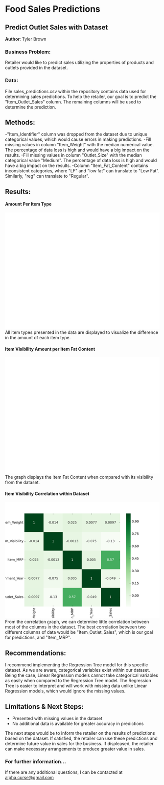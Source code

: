 # Food Sales Predictions
## Predict Outlet Sales with Dataset

**Author**: Tyler Brown

### Business Problem:
Retailer would like to predict sales utilizing the properties of products and outlets provided in the dataset.

### Data:
File sales_predictions.csv within the repository contains data used for determining sales predictions.
To help the retailer, our goal is to predict the "Item_Outlet_Sales" column. The remaining columns will be used to determine the prediction.

## Methods:
-"Item_Identifier" column was dropped from the dataset due to unique categorical values, which would cause errors in making predictions.
-Fill missing values in column "Item_Weight" with the median numerical value. The percentage of data loss is high and would have a big impact on the results.
-Fill missing values in column "Outlet_Size" with the median categorical value "Medium". The percentage of data loss is high and would have a big impact on the results.
-Column "Item_Fat_Content" contains inconsistent categories, where "LF" and "low fat" can translate to "Low Fat". Similarly, "reg" can translate to "Regular".

## Results:
#### Amount Per Item Type
![Item_Type_Image](ItemTypeAmount.png)
All item types presented in the data are displayed to visualize the difference in the amount of each item type.

#### Item Visibility Amount per Item Fat Content
![Vis_Per_Fat_Image](ItemVisPerFatContent.png)
The graph displays the Item Fat Content when compared with its visibility from the dataset.

#### Item Visibility Correlation within Dataset
![Correlation_Image](Correlation.png)
From the correlation graph, we can determine little correlation between most of the columns in the dataset. The best correlation between two different columns of data would be "Item_Outlet_Sales", which is our goal for predictions, and "Item_MRP".

## Recommendations:
I recommend implementing the Regression Tree model for this specific dataset. 
As we are aware, categorical variables exist within our dataset. Being the case, Linear Regression models cannot take categorical variables as easily when compared to the Regression Tree model. 
The Regression Tree is easier to interpret and will work with missing data unlike Linear Regression models, which would ignore the missing values. 

## Limitations & Next Steps:
- Presented with missing values in the dataset
- No additional data is available for greater accuracy in predictions

The next steps would be to inform the retailer on the results of predictions based on the dataset. If satisfied, the retailer can use these predictions and determine future value in sales for the business.
If displeased, the retailer can make necessary arrangements to produce greater value in sales.

### For further information...
If there are any additional questions, I can be contacted at alpha.curse@gmail.com
